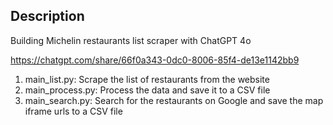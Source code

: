 ## Description

Building Michelin restaurants list scraper with ChatGPT 4o 

https://chatgpt.com/share/66f0a343-0dc0-8006-85f4-de13e1142bb9

1. main_list.py: Scrape the list of restaurants from the website
2. main_process.py: Process the data and save it to a CSV file
3. main_search.py: Search for the restaurants on Google and save the map iframe urls to a CSV file

